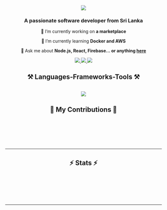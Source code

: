 
<h1 align="center">
    <img src="https://readme-typing-svg.herokuapp.com/?font=Righteous&size=35&center=true&vCenter=true&width=500&height=70&duration=4000&lines=Hi+There!+👋;+I'm+Nimesh+Hansaka!;" />
</h1>

<h3 align="center">A passionate software developer from Sri Lanka</h3>








<div align="center">
 
 🔭 I’m currently working on **a marketplace**
 
 🌱 I’m currently learning **Docker and AWS**

💬 Ask me about **Node.js, React, Firebase... or anything [here](https://github.com/NimeshHansaaka/NimeshHansaka/issues)**



 </div>


<div align="center"> 
  <a href="mailto:nimeshhansaka1999@gmail.com">
    <img src="https://img.shields.io/badge/Gmail-333333?style=for-the-badge&logo=gmail&logoColor=red" />
  </a>
  <a href="https://linkedin.com/in/pedro-sales-muniz">
    <img src="https://img.shields.io/badge/LinkedIn-0077B5?style=for-the-badge&logo=linkedin&logoColor=white" target="www.linkedin.com/in/nimes-hansaka" />
  </a>
  <a href="https://salesp07.github.io" target="[_blank](https://github.com/NimeshHansaka)">
     <img src="https://img.shields.io/badge/Portfolio-FF5722?style=for-the-badge&logo=todoist&logoColor=white" target="[_blank](https://github.com/NimeshHansaka)" /> <!-- sqlite, safari, google-chrome are other good icon options -->
  </a>
</div>




<h2 align="center">⚒️ Languages-Frameworks-Tools ⚒️</h2>
<br/>
<div align="center">
  
  
   <a href="https://skillicons.dev">
    <img src="https://skillicons.dev/icons?i=js,react,nodejs,mongodb,java,py,c,cs,express,flutter,dart,php,bootstrap,html,css,matlab,jest,git,docker,bash,github,githubactions,linux,mysql,postman,sqlite,visualstudio,vite,vitest,vscode&theme=dark" />
  </a>
  

</div>





<div align="center">
  <h2>🐍 My Contributions 🐍</h2>
  <br>
 
  
  <br/><br/><br/>
</div>

<hr/>

<h2 align="center">⚡ Stats ⚡</h2>
<br>
<div align=center>
  
  <br/>

</div>


<br/><br/>

<hr/>

<br/>

